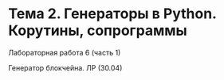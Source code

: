 # Тема 2. Генераторы в Python. Корутины, сопрограммы

Лабораторная работа 6 (часть 1)

Генератор блокчейна. ЛР (30.04)
